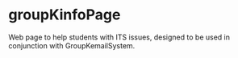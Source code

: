 # groupKinfoPage
Web page to help students with ITS issues, designed to be used in conjunction with GroupKemailSystem. 
